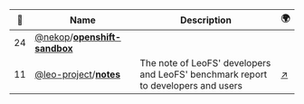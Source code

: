 |:star2: | Name | Description | 🌍|
|---|---|---|---|
|24|[@nekop](https://github.com/nekop)/[**openshift-sandbox**](https://github.com/nekop/openshift-sandbox)|||
|11|[@leo-project](https://github.com/leo-project)/[**notes**](https://github.com/leo-project/notes)|The note of LeoFS' developers and LeoFS' benchmark report to developers and users|[:arrow_upper_right:](https://github.com/leo-project/leofs)|

